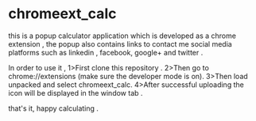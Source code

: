 # chromeext_calc

this is a popup calculator application which is developed as a chrome extension , the popup also contains links to contact me social media platforms such as linkedin , facebook, google+ and twitter .

In order to use it , 
1>First clone this repository .
2>Then go to chrome://extensions (make sure the developer mode is on).
3>Then load unpacked and select chromeext_calc.
4>After successful uploading the icon will be displayed in the window tab .

that's it, happy calculating . 

